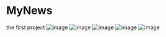# MyNews
the first project
![image](http://github.com/yanlongzh/MyNews/app/ExampleImage/Screenshot_2017-02-22-20-09-12.png)
![image](http://github.com/yanlongzh/MyNews/app/ExampleImage/Screenshot_2017-02-23-22-43-42.png)
![image](http://github.com/yanlongzh/MyNews/app/ExampleImage/Screenshot_2017-02-23-22-43-49.png)
![image](http://github.com/yanlongzh/MyNews/app/ExampleImage/Screenshot_2017-02-23-23-00-01.png)
![image]()
